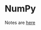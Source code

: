 # NumPy 


Notes are [here](https://colab.research.google.com/drive/1NOgeSUOgb-ViuQkQUtn6h9y3syRXI5Y3?authuser=1#scrollTo=xhBZzcamv4e6)